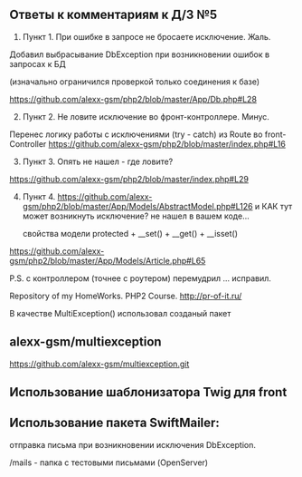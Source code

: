 Ответы к комментариям к Д/З №5
--------------------------------------------------------
1. Пункт 1. При ошибке в запросе не бросаете исключение. Жаль.

Добавил выбрасывание DbException при возникновении ошибок в запросах к БД

(изначально ограничился проверкой только соединения к базе)

https://github.com/alexx-gsm/php2/blob/master/App/Db.php#L28


2. Пункт 2. Не ловите исключение во фронт-контроллере. Минус.

Перенес логику работы с исключениями (try - catch) из Route во front-Controller
https://github.com/alexx-gsm/php2/blob/master/index.php#L16


3. Пункт 3. Опять не нашел - где ловите?

https://github.com/alexx-gsm/php2/blob/master/index.php#L29


4. Пункт 4. https://github.com/alexx-gsm/php2/blob/master/App/Models/AbstractModel.php#L126
   и КАК тут может возникнуть исключение? не нашел в вашем коде...
   
   свойства модели protected + __set() + __get() + __isset()
   
https://github.com/alexx-gsm/php2/blob/master/App/Models/Article.php#L65

 
P.S. с контроллером (точнее с роутером) перемудрил ... исправил. 
   

Repository of my HomeWorks.
PHP2 Course.
http://pr-of-it.ru/

В качестве MultiException() использовал созданый пакет

alexx-gsm/multiexception
--------------------------------------------------------

https://github.com/alexx-gsm/multiexception.git


Использование шаблонизатора Twig для front
--------------------------------------------------------

Использование пакета SwiftMailer:
--------------------------------------------------------
отправка письма при возникновении исключения DbException.

/mails - папка с тестовыми письмами (OpenServer)
